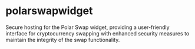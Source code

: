 # polarswapwidget
Secure hosting for the Polar Swap widget, providing a user-friendly interface for cryptocurrency swapping with enhanced security measures to maintain the integrity of the swap functionality.

